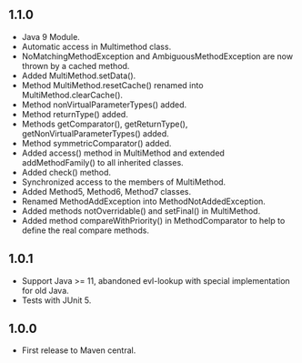 1.1.0
-----

* Java 9 Module.
* Automatic access in Multimethod class.
* NoMatchingMethodException and AmbiguousMethodException are now thrown by a cached method.
* Added MultiMethod.setData().
* Method MultiMethod.resetCache() renamed into MultiMethod.clearCache().
* Method nonVirtualParameterTypes() added.
* Method returnType() added.
* Methods getComparator(), getReturnType(), getNonVirtualParameterTypes() added.
* Method symmetricComparator() added.
* Added access() method in MultiMethod and extended addMethodFamily() to all inherited classes.
* Added check() method.
* Synchronized access to the members of MultiMethod.
* Added Method5, Method6, Method7 classes.
* Renamed MethodAddException into MethodNotAddedException.
* Added methods notOverridable() and setFinal() in MultiMethod.
* Added method compareWithPriority() in MethodComparator to help to define the real compare methods.

1.0.1
-----

* Support Java >= 11, abandoned evl-lookup with special implementation for old Java.
* Tests with JUnit 5.

1.0.0
-----

* First release to Maven central.